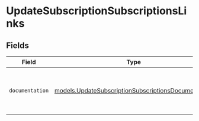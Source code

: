 # UpdateSubscriptionSubscriptionsLinks


## Fields

| Field                                                                                                            | Type                                                                                                             | Required                                                                                                         | Description                                                                                                      |
| ---------------------------------------------------------------------------------------------------------------- | ---------------------------------------------------------------------------------------------------------------- | ---------------------------------------------------------------------------------------------------------------- | ---------------------------------------------------------------------------------------------------------------- |
| `documentation`                                                                                                  | [models.UpdateSubscriptionSubscriptionsDocumentation](../models/updatesubscriptionsubscriptionsdocumentation.md) | :heavy_check_mark:                                                                                               | The URL to the generic Mollie API error handling guide.                                                          |